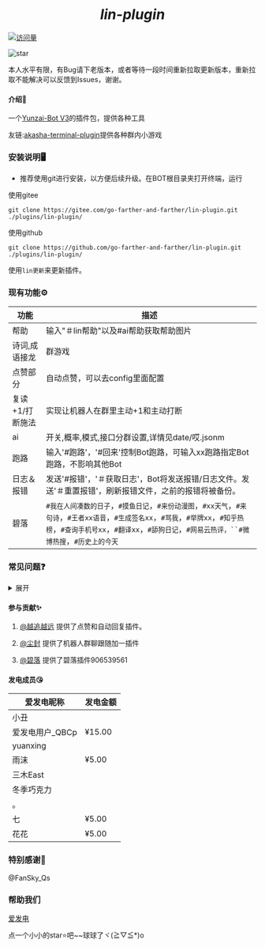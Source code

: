 <div origin="center">

<h1 align="center" ><i>lin-plugin</i></h1>

[![访问量](https://profile-counter.glitch.me/lin-plugin/count.svg)](https://gitee.com/go-farther-and-farther/lin-plugin)

<img src='https://gitee.com/ningmengchongshui/develop-plugins/badge/star.svg?theme=dark'  alt='star'>

</div>

本人水平有限，有Bug请下老版本，或者等待一段时间重新拉取更新版本，重新拉取不能解决可以反馈到Issues，谢谢。

#### 介绍📖

一个[Yunzai-Bot V3](https://github.com/Le-niao/Yunzai-Bot)的插件包，提供各种工具

友链:[akasha-terminal-plugin](https://gitee.com/go-farther-and-farther/akasha-terminal-plugin)提供各种群内小游戏

### 安装说明🖥️

- 推荐使用git进行安装，以方便后续升级。在BOT根目录夹打开终端，运行

使用gitee

```base
git clone https://gitee.com/go-farther-and-farther/lin-plugin.git ./plugins/lin-plugin/
```
使用github

```base
git clone https://github.com/go-farther-and-farther/lin-plugin.git ./plugins/lin-plugin/
```
使用`lin更新`来更新插件。

### 现有功能⚙️
|功能   |描述   |
|---|---|
|帮助   |输入"＃lin帮助"以及#ai帮助获取帮助图片   |
|诗词,成语接龙   |群游戏   |
|点赞部分   |自动点赞，可以去config里面配置   |
|复读+1/打断施法   |实现让机器人在群里主动+1和主动打断   |
|ai   |开关,概率,模式,接口分群设置,详情见date/哎.jsonm   |
|跑路   |输入'#跑路'，'#回来'控制Bot跑路，可输入xx跑路指定Bot跑路，不影响其他Bot   |
|日志＆报错|发送'#报错'，'＃获取日志'，Bot将发送报错/日志文件。发送'＃重置报错'，刷新报错文件，之前的报错将被备份。   |
|碧落   |`#我在人间凑数的日子`，`#摸鱼日记`，`#来份动漫图`，`#xx天气`，`#来句诗`，`#王者xx语音`，`#生成签名xx`，`#骂我`，`#举牌xx`，`#知乎热榜`，`#查询手机号xx`，`#翻译xx`，`#舔狗日记`，`#网易云热评，``#微博热搜`，`#历史上的今天`   |

### 常见问题❓
<details><summary>展开</summary>

  - 1: 为什么我更新后一些功能无法正茶使用了?
  -    向机器人发送#重置lin配置
  
  - 2: 为什么我明明设置了ai/加一的设置,但是却用不了?
  -    查看日志是否有其他插件优先处理完成了指令
  
  - 3: 为什么突然ai和加一突然没反应了?
  -    重启会恢复默认值
  
  - 我有其他问题!
  - 联系我们 Q群 906539561

</details>

#### 参与贡献✨

1.  [@越追越远](https://gitee.com/go-farther-and-farther) 提供了点赞和自动回复插件。

3.  [@尘封](https://gitee.com/tyg211375) 提供了机器人群聊跟随加一插件

4.  [@碧落]() 提供了碧落插件906539561

#### 发电成员😘
|爱发电昵称   |发电金额   |
|---|---|
|小丑   |   |
|爱发电用户_QBCp   |¥15.00   |
|yuanxing   |   |
|雨沫   |¥5.00   |
|三木East   |   |
|冬季巧克力   |   |
|。   |   |
|七   |¥5.00   |
|花花   |¥5.00   |

### 特别感谢🌱

@FanSky_Qs

### 帮助我们
[爱发电](https://afdian.net/a/akasha667)

点一个小小的star⭐吧~~球球了ヾ(≧▽≦*)o
